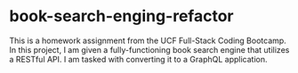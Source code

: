 # book-search-enging-refactor
This is a homework assignment from the UCF Full-Stack Coding Bootcamp. In this project, I am given a fully-functioning book search engine that utilizes a RESTful API. I am tasked with converting it to a GraphQL application.
